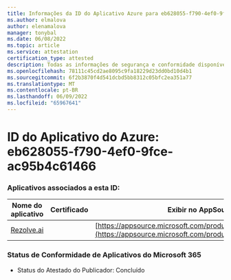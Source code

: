 ```yaml
---
title: Informações da ID do Aplicativo Azure para eb628055-f790-4ef0-9fce-ac95b4c61466
ms.author: elmalova
author: elenamalova
manager: tonybal
ms.date: 06/08/2022
ms.topic: article
ms.service: attestation
certification_type: attested
description: Todas as informações de segurança e conformidade disponíveis para eb628055-f790-4ef0-9fce-ac95b4c61466.
ms.openlocfilehash: 78111c45cd2ae8095c9fa18229d23dd0bd10d4b1
ms.sourcegitcommit: 6f2b3870f4d541dcbd5bb8312c05bfc2ea351a77
ms.translationtype: MT
ms.contentlocale: pt-BR
ms.lasthandoff: 06/09/2022
ms.locfileid: "65967641"
---
```

# <a name="azure-app-id-eb628055-f790-4ef0-9fce-ac95b4c61466"></a>ID do Aplicativo do Azure: eb628055-f790-4ef0-9fce-ac95b4c61466


### <a name="apps-associated-with-this-id"></a>Aplicativos associados a esta ID:
| **Nome do aplicativo** | **Certificado** | **Exibir no AppSource** |
|--------------|---------------|-----------------------|
| [Rezolve.ai](../forward/WA200002724.md) |  | [https://appsource.microsoft.com/product/office/WA200002724](https://appsource.microsoft.com/product/office/WA200002724) |

### <a name="microsoft-365-app-compliance-status"></a>Status de Conformidade de Aplicativos do Microsoft 365
- Status do Atestado do Publicador: Concluído
